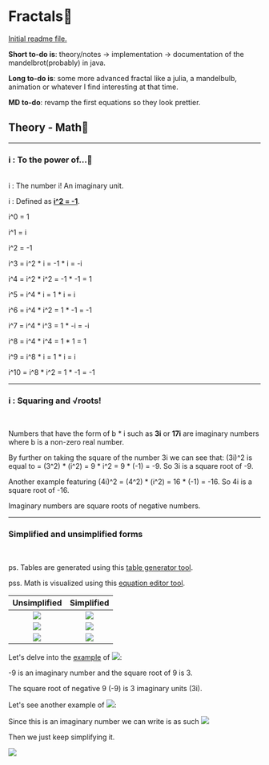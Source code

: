 # Fractals🎩

<u>Initial readme file.</u> 

<b>Short to-do is</b>: theory/notes -> implementation -> documentation of the mandelbrot(probably) in java.

<b>Long to-do is</b>: some more advanced fractal like a julia, a mandelbulb, animation or whatever I find interesting at that time.

<b>MD to-do</b>: revamp the first equations so they look prettier.


## Theory - Math🧮

<hr>

### i : To the power of...🔢
<br>
i : The number i! An imaginary unit.

i : Defined as <b><u>i^2 = -1</u></b>.

i^0 = 1

i^1 = i

i^2 = -1

i^3 = i^2 * i = -1 * i = -i

i^4 = i^2 * i^2 = -1 * -1 = 1 

i^5 = i^4 * i = 1 * i = i

i^6 = i^4 * i^2 = 1 * -1 = -1

i^7 = i^4 * i^3 = 1 * -i = -i

i^8 = i^4 * i^4 = 1 * 1 = 1

i^9 = i^8 * i = 1 * i = i

i^10 = i^8 * i^2 = 1 * -1 = -1

<hr>

### i : Squaring and √roots!
<br>

Numbers that have the form of b * i such as <b>3i</b> or <b>17i</b> are imaginary numbers where b is a non-zero real number.

By further on taking the square of the number 3i we can see that: (3i)^2 is equal to =
(3^2) * (i^2) = 9 * i^2 = 9 * (-1) = -9. So 3i is a square root of -9.

Another example featuring (4i)^2 = (4^2) * (i^2) = 16 * (-1) = -16. So 4i is a square root of -16.

Imaginary numbers are square roots of negative numbers.

<hr>

### Simplified and unsimplified forms
<br>

ps. Tables are generated using this [table generator tool](https://www.tablesgenerator.com/markdown_tables).

pss. Math is visualized using this [equation editor tool](https://editor.codecogs.com/).

|                        Unsimplified                         |                           Simplified                            |
|:-----------------------------------------------------------:|:---------------------------------------------------------------:|
|  <img src=https://latex.codecogs.com/svg.image?\sqrt{-9}>   |        <img src=https://latex.codecogs.com/svg.image?3i>        |
|  <img src=https://latex.codecogs.com/svg.image?\sqrt{-5}>   | <img src=https://latex.codecogs.com/svg.image?&space;i\sqrt{5}> |
| <img src=https://latex.codecogs.com/svg.image?-\sqrt{-144}> |       <img src=https://latex.codecogs.com/svg.image?-12i>       |

Let's delve into the <u>example</u> of <img src="https://latex.codecogs.com/svg.image?\sqrt{-9}=3i">:

-9 is an imaginary number and the square root of 9 is 3.

The square root of negative 9 (-9) is 3 imaginary units (3i).

Let's see another example of <img src="https://latex.codecogs.com/svg.image?\sqrt{-18}">:

Since this is an imaginary number we can write is as such <img src="https://latex.codecogs.com/svg.image?i\sqrt{18}">

Then we just keep simplifying it.  

<img src="https://latex.codecogs.com/svg.image?&space;i*\sqrt{9*2}=i*\sqrt{9}*\sqrt{2}=i*3*\sqrt{2}=3i\sqrt{2}">
